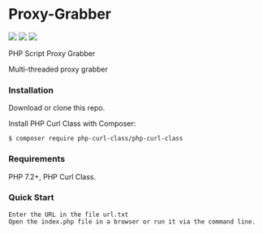 # Proxy-Grabber

[![](https://img.shields.io/github/release/X-Vlad/Proxy-Grabber.svg)](https://github.com/X-Vlad/Proxy-Grabber/releases/)
[![](https://img.shields.io/github/license/X-Vlad/Proxy-Grabber.svg)](https://github.com/X-Vlad/Proxy-Grabber/blob/master/LICENSE)
[![](https://img.shields.io/packagist/dt/X-Vlad/Proxy-Grabber.svg)](https://github.com/X-Vlad/Proxy-Grabber/releases/)

PHP Script Proxy Grabber

Multi-threaded proxy grabber

### Installation
Download or clone this repo.

Install PHP Curl Class with Composer:

    $ composer require php-curl-class/php-curl-class

### Requirements

PHP 7.2+, PHP Curl Class.

### Quick Start
    Enter the URL in the file url.txt
    Open the index.php file in a browser or run it via the command line.
